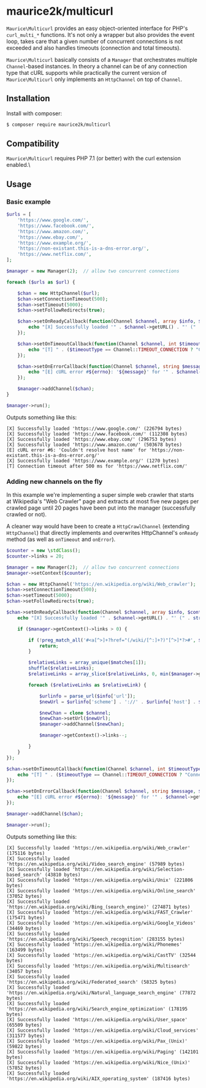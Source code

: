 # maurice2k/multicurl

`Maurice\Multicurl` provides an easy object-oriented interface for PHP's `curl_multi_*` functions.
It's not only a wrapper but also provides the event loop, takes care that a given number of concurrent connections is not exceeded and also handles timeouts (connection and total timeouts). 

`Maurice\Multicurl` basically consists of a `Manager` that orchestrates multiple `Channel`-based instances. In theory a channel can be of any connection type that cURL supports while practically the current version of `Maurice\Multicurl` only implements an `HttpChannel` on top of `Channel`.

## Installation

Install with composer:
```bash
$ composer require maurice2k/multicurl
```

## Compatibility

`Maurice\Multicurl` requires PHP 7.1 (or better) with the curl extension enabled.\


## Usage


### Basic example

```php
$urls = [
    'https://www.google.com/',
    'https://www.facebook.com/',
    'https://www.amazon.com/',
    'https://www.ebay.com/',
    'https://www.example.org/',
    'https://non-existant.this-is-a-dns-error.org/',
    'https://www.netflix.com/',
];

$manager = new Manager(2);  // allow two concurrent connections

foreach ($urls as $url) {

    $chan = new HttpChannel($url);
    $chan->setConnectionTimeout(500);
    $chan->setTimeout(5000);
    $chan->setFollowRedirects(true);

    $chan->setOnReadyCallback(function(Channel $channel, array $info, $content) {
        echo "[X] Successfully loaded '" . $channel->getURL() . "' (" . strlen($content) . " bytes)\n";
    });

    $chan->setOnTimeoutCallback(function(Channel $channel, int $timeoutType, int $elapsedMS, Manager $manager) {
        echo "[T] " . ($timeoutType == Channel::TIMEOUT_CONNECTION ? "Connection" : "Global") . " timeout after ${elapsedMS} ms for '" . $channel->getURL() . "'\n";
    });

    $chan->setOnErrorCallback(function(Channel $channel, string $message, $errno, $info) {
        echo "[E] cURL error #${errno}: '${message}' for '" . $channel->getURL() . "'\n";
    });

    $manager->addChannel($chan);
}

$manager->run();
```

Outputs something like this:
```
[X] Successfully loaded 'https://www.google.com/' (226794 bytes)
[X] Successfully loaded 'https://www.facebook.com/' (112308 bytes)
[X] Successfully loaded 'https://www.ebay.com/' (296753 bytes)
[X] Successfully loaded 'https://www.amazon.com/' (503678 bytes)
[E] cURL error #6: 'Couldn't resolve host name' for 'https://non-existant.this-is-a-dns-error.org/'
[X] Successfully loaded 'https://www.example.org/' (1270 bytes)
[T] Connection timeout after 500 ms for 'https://www.netflix.com/'
```

### Adding new channels on the fly

In this example we're implementing a super simple web crawler that starts at Wikipedia's "Web Crawler" page and extracts at most five new pages per crawled page until 20 pages have been put into the manager (successfully crawled or not).

A cleaner way would have been to create a `HttpCrawlChannel` (extending `HttpChannel`) that directly implements and overwrites HttpChannel's `onReady` method (as well as `onTimeout` and `onError`).  

```php
$counter = new \stdClass();
$counter->links = 20;

$manager = new Manager(2);  // allow two concurrent connections
$manager->setContext($counter);

$chan = new HttpChannel('https://en.wikipedia.org/wiki/Web_crawler');
$chan->setConnectionTimeout(500);
$chan->setTimeout(5000);
$chan->setFollowRedirects(true);

$chan->setOnReadyCallback(function(Channel $channel, array $info, $content, Manager $manager) {
    echo "[X] Successfully loaded '" . $channel->getURL() . "' (" . strlen($content) . " bytes)\n";

    if ($manager->getContext()->links > 0) {

        if (!preg_match_all('#<a[^>]+?href="(/wiki/[^:]+?)"[^>]*?>#', $content, $matches)) {
            return;
        }

        $relativeLinks = array_unique($matches[1]);
        shuffle($relativeLinks);
        $relativeLinks = array_slice($relativeLinks, 0, min($manager->getContext()->links, 5));

        foreach ($relativeLinks as $relativeLink) {

            $urlinfo = parse_url($info['url']);
            $newUrl = $urlinfo['scheme'] . '://' . $urlinfo['host'] . $relativeLink;

            $newChan = clone $channel;
            $newChan->setUrl($newUrl);
            $manager->addChannel($newChan);

            $manager->getContext()->links--;

        }
    }
});

$chan->setOnTimeoutCallback(function(Channel $channel, int $timeoutType, int $elapsedMS, Manager $manager) {
    echo "[T] " . ($timeoutType == Channel::TIMEOUT_CONNECTION ? "Connection" : "Global") . " timeout after ${elapsedMS} ms for '" . $channel->getURL() . "'\n";
});

$chan->setOnErrorCallback(function(Channel $channel, string $message, $errno, $info, Manager $manager) {
    echo "[E] cURL error #${errno}: '${message}' for '" . $channel->getURL() . "'\n";
});

$manager->addChannel($chan);

$manager->run();
```

Outputs something like this:
```
[X] Successfully loaded 'https://en.wikipedia.org/wiki/Web_crawler' (175116 bytes)
[X] Successfully loaded 'https://en.wikipedia.org/wiki/Video_search_engine' (57989 bytes)
[X] Successfully loaded 'https://en.wikipedia.org/wiki/Selection-based_search' (43810 bytes)
[X] Successfully loaded 'https://en.wikipedia.org/wiki/Unix' (221806 bytes)
[X] Successfully loaded 'https://en.wikipedia.org/wiki/Online_search' (37052 bytes)
[X] Successfully loaded 'https://en.wikipedia.org/wiki/Bing_(search_engine)' (274871 bytes)
[X] Successfully loaded 'https://en.wikipedia.org/wiki/FAST_Crawler' (175471 bytes)
[X] Successfully loaded 'https://en.wikipedia.org/wiki/Google_Videos' (34469 bytes)
[X] Successfully loaded 'https://en.wikipedia.org/wiki/Speech_recognition' (283155 bytes)
[X] Successfully loaded 'https://en.wikipedia.org/wiki/Phonemes' (163499 bytes)
[X] Successfully loaded 'https://en.wikipedia.org/wiki/CastTV' (32544 bytes)
[X] Successfully loaded 'https://en.wikipedia.org/wiki/Multisearch' (34057 bytes)
[X] Successfully loaded 'https://en.wikipedia.org/wiki/Federated_search' (58325 bytes)
[X] Successfully loaded 'https://en.wikipedia.org/wiki/Natural_language_search_engine' (77872 bytes)
[X] Successfully loaded 'https://en.wikipedia.org/wiki/Search_engine_optimization' (178195 bytes)
[X] Successfully loaded 'https://en.wikipedia.org/wiki/User_space' (65509 bytes)
[X] Successfully loaded 'https://en.wikipedia.org/wiki/Cloud_services' (311577 bytes)
[X] Successfully loaded 'https://en.wikipedia.org/wiki/Pax_(Unix)' (59822 bytes)
[X] Successfully loaded 'https://en.wikipedia.org/wiki/Paging' (142101 bytes)
[X] Successfully loaded 'https://en.wikipedia.org/wiki/Nice_(Unix)' (57852 bytes)
[X] Successfully loaded 'https://en.wikipedia.org/wiki/AIX_operating_system' (187416 bytes)
```
